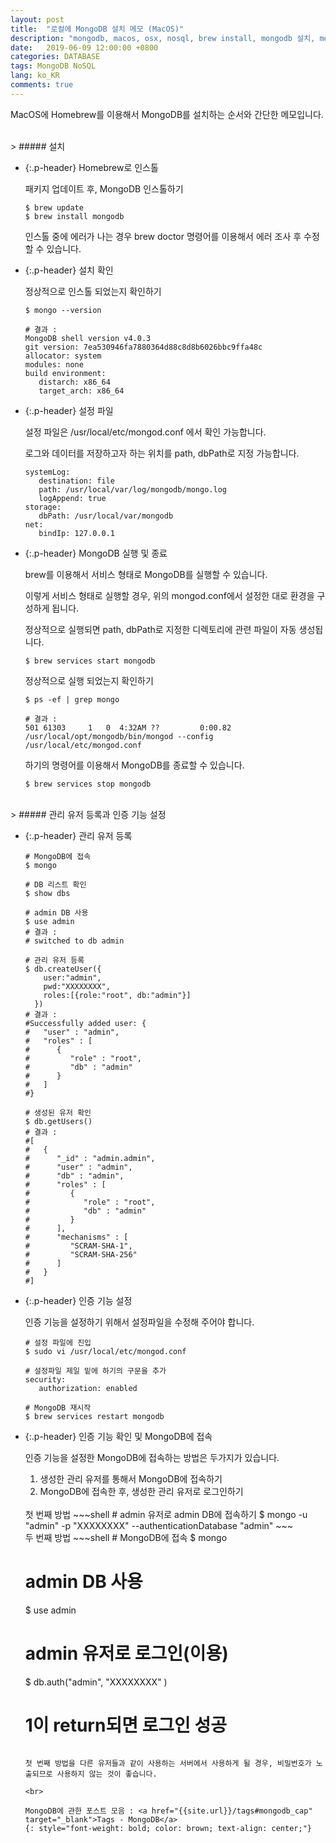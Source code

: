 ```yaml
---
layout: post
title:  "로컬에 MongoDB 설치 메모 (MacOS)"
description: "mongodb, macos, osx, nosql, brew install, mongodb 설치, mongodb 사용법, 몽고DB"
date:   2019-06-09 12:00:00 +0800
categories: DATABASE
tags: MongoDB NoSQL
lang: ko_KR
comments: true
---
```



MacOS에 Homebrew를 이용해서 MongoDB를 설치하는 순서와 간단한 메모입니다.


<br>
> ##### 설치

- {:.p-header} Homebrew로 인스톨
   
   패키지 업데이트 후, MongoDB 인스톨하기 
  
   ~~~shell
   $ brew update
   $ brew install mongodb
   ~~~

   인스톨 중에 에러가 나는 경우 brew doctor 명령어를 이용해서 에러 조사 후 수정할 수 있습니다.


- {:.p-header} 설치 확인
   
   정상적으로 인스톨 되었는지 확인하기
   ~~~shell
   $ mongo --version

   # 결과 : 
   MongoDB shell version v4.0.3
   git version: 7ea530946fa7880364d88c8d8b6026bbc9ffa48c
   allocator: system
   modules: none
   build environment:
      distarch: x86_64
      target_arch: x86_64
   ~~~


- {:.p-header} 설정 파일
   
   설정 파일은 /usr/local/etc/mongod.conf 에서 확인 가능합니다.

   로그와 데이터를 저장하고자 하는 위치를 path, dbPath로 지정 가능합니다.

   ~~~shell
   systemLog:
      destination: file
      path: /usr/local/var/log/mongodb/mongo.log
      logAppend: true
   storage:
      dbPath: /usr/local/var/mongodb
   net:
      bindIp: 127.0.0.1
   ~~~


- {:.p-header} MongoDB 실행 및 종료
   
   brew를 이용해서 서비스 형태로 MongoDB를 실행할 수 있습니다.

   이렇게 서비스 형태로 실행할 경우, 위의 mongod.conf에서 설정한 대로 환경을 구성하게 됩니다.

   정상적으로 실행되면 path, dbPath로 지정한 디렉토리에 관련 파일이 자동 생성됩니다.
   ~~~shell
   $ brew services start mongodb
   ~~~

   정상적으로 실행 되었는지 확인하기
   ~~~shell
   $ ps -ef | grep mongo

   # 결과 :
   501 61303     1   0  4:32AM ??         0:00.82 /usr/local/opt/mongodb/bin/mongod --config /usr/local/etc/mongod.conf
   ~~~

   하기의 명령어를 이용해서 MongoDB를 종료할 수 있습니다.
   ~~~shell
   $ brew services stop mongodb
   ~~~

   
<br>
> ##### 관리 유저 등록과 인증 기능 설정

- {:.p-header} 관리 유저 등록
   
   ~~~shell
   # MongoDB에 접속
   $ mongo

   # DB 리스트 확인
   $ show dbs

   # admin DB 사용
   $ use admin
   # 결과 :
   # switched to db admin

   # 관리 유저 등록
   $ db.createUser({
       user:"admin", 
       pwd:"XXXXXXXX", 
       roles:[{role:"root", db:"admin"}]
     })
   # 결과 :
   #Successfully added user: {
   #   "user" : "admin",
   #   "roles" : [
   #      {
   #         "role" : "root",
   #         "db" : "admin"
   #      }
   #   ]
   #}

   # 생성된 유저 확인
   $ db.getUsers()
   # 결과 :
   #[
   #   {
   #      "_id" : "admin.admin",
   #      "user" : "admin",
   #      "db" : "admin",
   #      "roles" : [
   #         {
   #            "role" : "root",
   #            "db" : "admin"
   #         }
   #      ],
   #      "mechanisms" : [
   #         "SCRAM-SHA-1",
   #         "SCRAM-SHA-256"
   #      ]
   #   }
   #]
   ~~~


- {:.p-header} 인증 기능 설정
   
   인증 기능을 설정하기 위해서 설정파일을 수정해 주어야 합니다.
   ~~~shell
   # 설정 파일에 진입
   $ sudo vi /usr/local/etc/mongod.conf

   # 설정파일 제일 밑에 하기의 구문을 추가
   security:
      authorization: enabled

   # MongoDB 재시작
   $ brew services restart mongodb
   ~~~

- {:.p-header} 인증 기능 확인 및 MongoDB에 접속
   
   인증 기능을 설정한 MongoDB에 접속하는 방법은 두가지가 있습니다.

   1. 생성한 관리 유저를 통해서 MongoDB에 접속하기
   2. MongoDB에 접속한 후, 생성한 관리 유저로 로그인하기
   
   <br>
   첫 번째 방법
   ~~~shell
   # admin 유저로 admin DB에 접속하기
   $ mongo -u "admin" -p "XXXXXXXX" --authenticationDatabase "admin"
   ~~~

   <br>
   두 번째 방법
   ~~~shell
   # MongoDB에 접속
   $ mongo

   # admin DB 사용
   $ use admin

   # admin 유저로 로그인(이용)
   $ db.auth("admin", "XXXXXXXX" )
   # 1이 return되면 로그인 성공
   ~~~

   첫 번째 방법을 다른 유저들과 같이 사용하는 서버에서 사용하게 될 경우, 비밀번호가 노출되므로 사용하지 않는 것이 좋습니다.

   <br>

   MongoDB에 관한 포스트 모음 : <a href="{{site.url}}/tags#mongodb_cap" target="_blank">Tags - MongoDB</a>
   {: style="font-weight: bold; color: brown; text-align: center;"}


<br><br>
